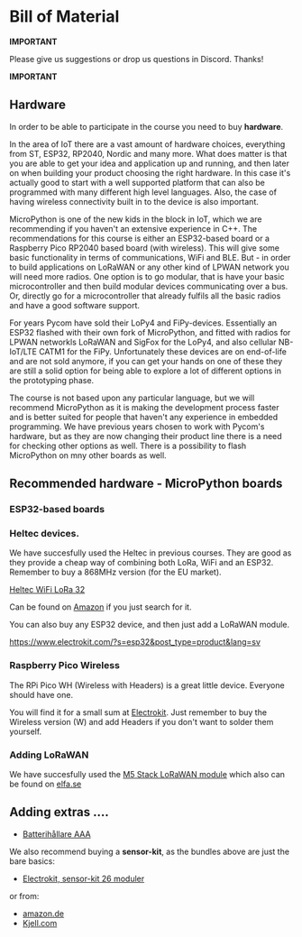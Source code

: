
# Bill of Material

**IMPORTANT**

Please give us suggestions or drop us questions in Discord. Thanks!

**IMPORTANT**

## Hardware

In order to be able to participate in the course you need to buy **hardware**. 

In the area of IoT there are a vast amount of hardware choices, everything from ST, ESP32, RP2040, Nordic and many more. What does matter is that you are able to get your idea and application up and running, and then later on when building your product choosing the right hardware. In this case it's actually good to start with a well supported platform that can also be programmed with many different high level languages. Also, the case of having wireless connectivity built in to the device is also important.

MicroPython is one of the new kids in the block in IoT, which we are recommending if you haven't an extensive experience in C++. The recommendations for this course is either an ESP32-based board or a Raspberry Pico RP2040 based board (with wireless). This will give some basic functionality in terms of communications, WiFi and BLE. But - in order to build applications on LoRaWAN or any other kind of LPWAN network you will need more radios. One option is to go modular, that is have your basic microcontroller and then build modular devices communicating over a bus. Or, directly go for a microcontroller that already fulfils all the basic radios and have a good software support.

For years Pycom have sold their LoPy4 and FiPy-devices. Essentially an ESP32 flashed with their own fork of MicroPython, and fitted with radios for LPWAN networkls LoRaWAN and SigFox for the LoPy4, and also cellular NB-IoT/LTE CATM1 for the FiPy. Unfortunately these devices are on end-of-life and are not sold anymore, if you can get your hands on one of these they are still a solid option for being able to explore a lot of different options in the prototyping phase.

The course is not based upon any particular language, but we will recommend MicroPython as it is making the development process faster and is better suited for people that haven't any experience in embedded programming. We have previous years chosen to work with Pycom's hardware, but as they are now changing their product line there is a need for checking other options as well. There is a possibility to flash MicroPython on mny other boards as well. 

## Recommended hardware - MicroPython boards

### ESP32-based boards

### Heltec devices.

We have succesfully used the Heltec in previous courses. They are good as they provide a cheap way of combining both LoRa, WiFi and an ESP32. Remember to buy a 868MHz version (for the EU market).

[Heltec WiFi LoRa 32](https://heltec.org/project/wifi-lora-32-v3/)

Can be found on [Amazon](https://www.amazon.se/Diymore-utvecklingskort-tr%C3%A5dl%C3%B6s-OLED-sk%C3%A4rm-CP2102/dp/B0BGY69RCK/ref=sr_1_6?crid=1ZDLGDJLGMYKJ&keywords=heltec%2Blora&qid=1708000132&sprefix=heltec%2Blora%2Caps%2C113&sr=8-6&th=1) if you just search for it.


You can also buy any ESP32 device, and then just add a LoRaWAN module.

https://www.electrokit.com/?s=esp32&post_type=product&lang=sv

### Raspberry Pico Wireless

The RPi Pico WH (Wireless with Headers) is a great little device. Everyone should have one.

You will find it for a small sum at [Electrokit](https://www.electrokit.com/produkt/raspberry-pi-pico-wh/). Just remember to buy the Wireless version (W) and add Headers if you don't want to solder them yourself. 


### Adding LoRaWAN

We have succesfully used the [M5 Stack LoRaWAN module](https://shop.m5stack.com/products/lorawan-unit-868mhz-asr6501-with-antenna?variant=39729095442604) which also can be found on [elfa.se](https://www.elfa.se/en/asr6501-868mhz-lorawan-communications-unit-with-antenna-m5stack-u117/p/30221929?ext_cid=shgooaqsesv-Shopping-PerformanceMax-CSS&cq_src=google_ads&cq_cmp=20378176311&cq_con=&cq_term=&cq_med=pla&cq_plac=&cq_net=x&cq_pos=&cq_plt=gp&gad_source=1&gclid=CjwKCAiAibeuBhAAEiwAiXBoJEq6xuFNk34LZ-2i71u0MnRe2rdGEu2BOokFcg4HnlMjPn_-zIs99hoC6WcQAvD_BwE&gclsrc=aw.ds) 


## Adding extras .... 

* [Batterihållare AAA](https://www.electrokit.com/produkt/batterihallare-3xaaa-med-strombrytare-och-jst-kontakt/)

We also recommend buying a **sensor-kit**, as the bundles above are just the bare basics:

* [Electrokit, sensor-kit 26 moduler](https://www.electrokit.com/produkt/sensor-kit-26-moduler/)

or from:

* [amazon.de](https://www.amazon.de/Elegoo-aufger%C3%BCsteter-Sensormodul-Bausatz-Anleitung/dp/B01M30ZWQR/ref=sr_1_5?__mk_de_DE=%C3%85M%C3%85%C5%BD%C3%95%C3%91&keywords=sensor+kit+arduino&qid=1583957059&sr=8-5)
* [Kjell.com](https://www.kjell.com/se/produkter/el-verktyg/arduino/moduler/playknowlogy-stora-modul-paketet-for-arduino-p87291)
